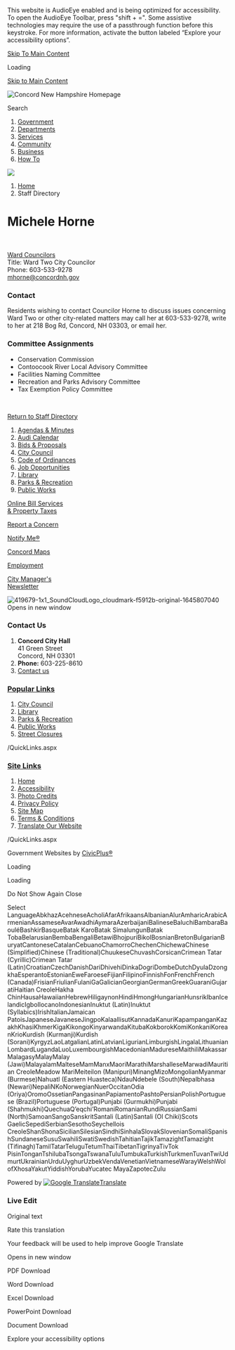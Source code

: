 This website is AudioEye enabled and is being optimized for accessibility. To open the AudioEye Toolbar, press "shift + =". Some assistive technologies may require the use of a passthrough function before this keystroke. For more information, activate the button labeled “Explore your accessibility options”.

[Skip To Main Content](https://concordnh.gov/directory.aspx?EID=259%2F)

Loading

[Skip to Main Content](https://concordnh.gov/directory.aspx?EID=259%2F)

![Concord New Hampshire Homepage](https://concordnh.gov/ImageRepository/Document?documentID=21222)

Search

1. [Government](https://concordnh.gov/249/Government)
2. [Departments](https://concordnh.gov/913/Departments)
3. [Services](https://concordnh.gov/290/Services)
4. [Community](https://concordnh.gov/140/Community)
5. [Business](https://concordnh.gov/94/Business)
6. [How To](https://concordnh.gov/161/How-To)

<!--THE END-->

![](https://concordnh.gov/ImageRepository/Document?documentID=21218)

1. [Home](https://concordnh.gov)
2. Staff Directory

# Michele Horne

 

[Ward Councilors](https://concordnh.gov/Directory.aspx?DID=11)  
Title: Ward Two City Councilor  
Phone: 603-533-9278  
[mhorne@concordnh.gov](mailto:mhorne@concordnh.gov)

### Contact

Residents wishing to contact Councilor Horne to discuss issues concerning Ward Two or other city-related matters may call her at 603-533-9278, write to her at 218 Bog Rd, Concord, NH 03303, or email her.

### Committee Assignments

- Conservation Commission
- Contoocook River Local Advisory Committee
- Facilities Naming Committee
- Recreation and Parks Advisory Committee
- Tax Exemption Policy Committee

 

[Return to Staff Directory](https://concordnh.gov/Directory.aspx)

1. [Agendas &amp; Minutes](https://nh-concord2.civicplus.com/250/Agendas-Minutes)
2. [Audi Calendar](https://webtrac.concordnh.gov/wbwsc/webtrac.wsc/search.html?display=Calendar&location=AUDI&module=Event)
3. [Bids &amp; Proposals](https://concordnh.gov/1092/Bids-Proposals-Quotations)
4. [City Council](https://concordnh.gov/282/City-Council)
5. [Code of Ordinances](https://library.municode.com/nh/concord/codes/code_of_ordinances)
6. [Job Opportunities](https://concordnh.gov/569/Employment)
7. [Library](https://concordnh.gov/588/Library)
8. [Parks &amp; Recreation](https://concordnh.gov/666/Parks-Recreation)
9. [Public Works](https://concordnh.gov/491/General-Services-Public-Works)

[Online Bill Services  
&amp; Property Taxes](https://concordnh.gov/1111/Online-Bill-Services)

[Report a Concern](https://concordnh.gov/1809/Report-a-Concern)

[Notify Me®](https://concordnh.gov/list.aspx)

[Concord Maps](https://concordnh.gov/897/Interactive-GIS-Viewer)

[Employment](https://www.governmentjobs.com/careers/concordnh)

[City Manager's  
Newsletter](https://mailchi.mp/872f79808803/city-managers-newsletter-6272025)

![419679-1x1_SoundCloudLogo_cloudmark-f5912b-original-1645807040 Opens in new window](https://concordnh.gov/ImageRepository/Document?documentID=21892)

### Contact Us

1. **Concord City Hall**  
   41 Green Street   
   Concord, NH 03301
2. **Phone:** 603-225-8610
3. [Contact us](https://concordnh.gov/directory.aspx)

### [Popular Links](https://concordnh.gov/QuickLinks.aspx?CID=182)

1. [City Council](https://nh-concord2.civicplus.com/282/City-Council)
2. [Library](https://nh-concord2.civicplus.com/588)
3. [Parks &amp; Recreation](https://nh-concord2.civicplus.com/666/Parks-Recreation)
4. [Public Works](https://nh-concord2.civicplus.com/491/General-Services-Public-Works)
5. [Street Closures](https://concordnh.gov/calendar.aspx?CID=22)

/QuickLinks.aspx

### [Site Links](https://concordnh.gov/QuickLinks.aspx?CID=184)

1. [Home](https://concordnh.gov)
2. [Accessibility](https://concordnh.gov/accessibility)
3. [Photo Credits](https://www.concordnh.gov/2026/Photo-Credits)
4. [Privacy Policy](https://concordnh.gov/1932/20833/Privacy-Policy)
5. [Site Map](https://concordnh.gov/sitemap)
6. [Terms &amp; Conditions](https://concordnh.gov)
7. [Translate Our Website](https://concordnh-gov.translate.goog/?_x_tr_sch=http&_x_tr_sl=auto&_x_tr_tl=es&_x_tr_hl=en-US)

/QuickLinks.aspx

Government Websites by [CivicPlus®](https://connect.civicplus.com/referral)

Loading

Loading

Do Not Show Again Close

Select LanguageAbkhazAcehneseAcholiAfarAfrikaansAlbanianAlurAmharicArabicArmenianAssameseAvarAwadhiAymaraAzerbaijaniBalineseBaluchiBambaraBaouléBashkirBasqueBatak KaroBatak SimalungunBatak TobaBelarusianBembaBengaliBetawiBhojpuriBikolBosnianBretonBulgarianBuryatCantoneseCatalanCebuanoChamorroChechenChichewaChinese (Simplified)Chinese (Traditional)ChuukeseChuvashCorsicanCrimean Tatar (Cyrillic)Crimean Tatar (Latin)CroatianCzechDanishDariDhivehiDinkaDogriDombeDutchDyulaDzongkhaEsperantoEstonianEweFaroeseFijianFilipinoFinnishFonFrenchFrench (Canada)FrisianFriulianFulaniGaGalicianGeorgianGermanGreekGuaraniGujaratiHaitian CreoleHakha ChinHausaHawaiianHebrewHiligaynonHindiHmongHungarianHunsrikIbanIcelandicIgboIlocanoIndonesianInuktut (Latin)Inuktut (Syllabics)IrishItalianJamaican PatoisJapaneseJavaneseJingpoKalaallisutKannadaKanuriKapampanganKazakhKhasiKhmerKigaKikongoKinyarwandaKitubaKokborokKomiKonkaniKoreanKrioKurdish (Kurmanji)Kurdish (Sorani)KyrgyzLaoLatgalianLatinLatvianLigurianLimburgishLingalaLithuanianLombardLugandaLuoLuxembourgishMacedonianMadureseMaithiliMakassarMalagasyMalayMalay (Jawi)MalayalamMalteseMamManxMaoriMarathiMarshalleseMarwadiMauritian CreoleMeadow MariMeiteilon (Manipuri)MinangMizoMongolianMyanmar (Burmese)Nahuatl (Eastern Huasteca)NdauNdebele (South)Nepalbhasa (Newari)NepaliNKoNorwegianNuerOccitanOdia (Oriya)OromoOssetianPangasinanPapiamentoPashtoPersianPolishPortuguese (Brazil)Portuguese (Portugal)Punjabi (Gurmukhi)Punjabi (Shahmukhi)QuechuaQʼeqchiʼRomaniRomanianRundiRussianSami (North)SamoanSangoSanskritSantali (Latin)Santali (Ol Chiki)Scots GaelicSepediSerbianSesothoSeychellois CreoleShanShonaSicilianSilesianSindhiSinhalaSlovakSlovenianSomaliSpanishSundaneseSusuSwahiliSwatiSwedishTahitianTajikTamazightTamazight (Tifinagh)TamilTatarTeluguTetumThaiTibetanTigrinyaTivTok PisinTonganTshilubaTsongaTswanaTuluTumbukaTurkishTurkmenTuvanTwiUdmurtUkrainianUrduUyghurUzbekVendaVenetianVietnameseWarayWelshWolofXhosaYakutYiddishYorubaYucatec MayaZapotecZulu

Powered by [![Google Translate](https://www.gstatic.com/images/branding/googlelogo/1x/googlelogo_color_42x16dp.png)Translate](https://translate.google.com)

### Live Edit

Original text

Rate this translation

Your feedback will be used to help improve Google Translate

Opens in new window

PDF Download

Word Download

Excel Download

PowerPoint Download

Document Download

Explore your accessibility options